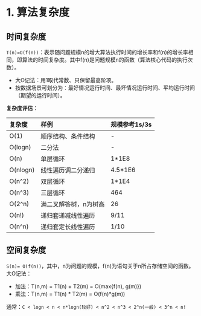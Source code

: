 # 1. 算法复杂度

## 时间复杂度
`T(n)=O(f(n))`：表示随问题规模n的增大算法执行时间的增长率和f(n)的增长率相同，即算法的时间复杂度。其中f(n)是问题规模n的函数（算法核心代码的执行次数）。
- 大O记法：用1取代常数、只保留最高阶项。
- 按数据场景可划分为：最好情况运行时间、最坏情况运行时间、平均运行时间（期望的运行时间）。


**复杂度评估**：

|复杂度|样例|规模参考1s/3s|
|:-|:-|:-|
|O(1)|顺序结构、条件结构|-|
|O(logn)|二分法|-|
|O(n)|单层循环|1*1E8|
|O(nlogn)|线性遍历调二分递归|4.5*1E6|
|O(n^2)|双层循环|1*1E4|
|O(n^3)|三层循环|464|
|O(2^n)|满二叉解答树，n为树高|26|
|O(n!)|递归套递减线性遍历|9/11|
|O(n^n)|递归套定长线性遍历|1/10|


## 空间复杂度
`S(n)= O(f(n))`，其中，n为问题的规模，f(n)为语句关于n所占存储空间的函数。大O记法：
- 加法：T(n,m) = T1(n) + T2(m) = O(max{f(n), g(m)})
- 乘法：T(n,m) = T1(n) * T2(m) = O(f(n)*g(m))

通常：`C < logn < n < n*logn(较好) < n^2 < n^3 < 2^n(一般) < 3^n < n!`

